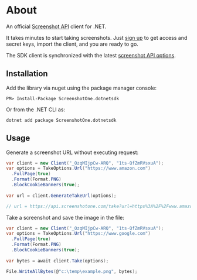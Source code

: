 ﻿# About

An official [Screenshot API](https://screenshotone.com/) client for .NET. 

It takes minutes to start taking screenshots. Just [sign up](https://screenshotone.com/) to get access and secret keys, import the client, and you are ready to go. 

The SDK client is synchronized with the latest [screenshot API options](https://screenshotone.com/docs/options/).

## Installation

Add the library via nuget using the package manager console: 
```
PM> Install-Package ScreenshotOne.dotnetsdk
```
Or from the .NET CLI as:
```
dotnet add package ScreenshotOne.dotnetsdk
```


## Usage

Generate a screenshot URL without executing request: 
```c#
var client = new Client("_OzqMIjpCw-ARQ", "1ts-QfZmRVsxuA");	
var options = TakeOptions.Url("https://www.amazon.com")
  .FullPage(true)
  .Format(Format.PNG)
  .BlockCookieBanners(true);
  
var url = client.GenerateTakeUrl(options);

// url = https://api.screenshotone.com/take?url=https%3A%2F%2Fwww.amazon.com&full_page=true&format=png&block_cookie_banners=true&access_key=_OzqMIjpCw-ARQ&signature=8a08e62d13a5c3490fda0734b6707791d3decc9ab9ba41e8cc045288a39db502	

```

Take a screenshot and save the image in the file: 
```c#
var client = new Client("_OzqMIjpCw-ARQ", "1ts-QfZmRVsxuA");	
var options = TakeOptions.Url("https://www.google.com")
  .FullPage(true)
  .Format(Format.PNG)
  .BlockCookieBanners(true);
  
var bytes = await client.Take(options);

File.WriteAllBytes(@"c:\temp\example.png", bytes);	
```
